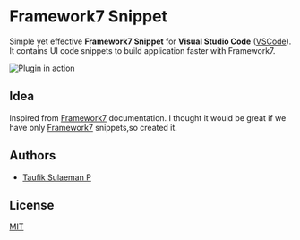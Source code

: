 # Framework7 Snippet

Simple yet effective **Framework7 Snippet** for **Visual Studio Code** ([VSCode](https://code.visualstudio.com/)). It contains UI code snippets to build application faster with Framework7.

![Plugin in action](https://github.com/taufiksu/framework7-snippet/blob/main/framework7.gif?raw=true)

## Idea

Inspired from [Framework7](https://framework7.io/docs/) documentation. I thought it would be great if we have only [Framework7](https://framework7.io/) snippets,so created it.

## Authors

- [Taufik Sulaeman P](https://github.com/taufiksu)

## License

[MIT](./LICENSE.md)
